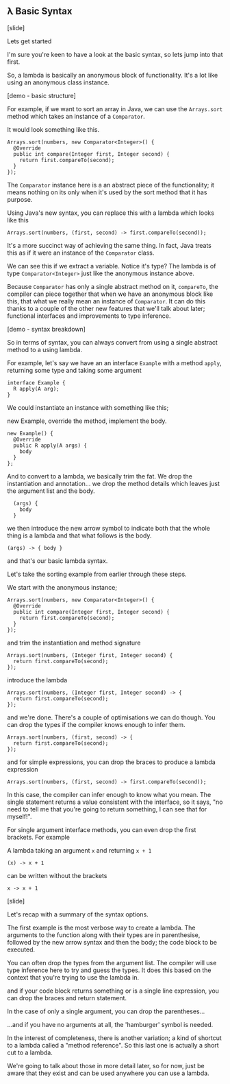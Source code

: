 ## λ Basic Syntax

[slide]

Lets get started

I'm sure you're keen to have a look at the basic syntax, so lets jump into that first.

So, a lambda is basically an anonymous block of functionality. It's a lot like using an anonymous class instance.

[demo - basic structure]

For example, if we want to sort an array in Java, we can use the `Arrays.sort` method which takes an instance of a `Comparator`.

It would look something like this.

    Arrays.sort(numbers, new Comparator<Integer>() {
      @Override
      public int compare(Integer first, Integer second) {
        return first.compareTo(second);
      }
    });

The `Comparator` instance here is a an abstract piece of the functionality; it means nothing on its only when it's used by the sort method that it has purpose.

Using Java's new syntax, you can replace this with a lambda which looks like this

    Arrays.sort(numbers, (first, second) -> first.compareTo(second));

It's a more succinct way of achieving the same thing. In fact, Java treats this as if it were an instance of the `Comparator` class.

We can see this if we extract a variable. Notice it's type? The lambda is of type `Comparator<Integer>` just like the anonymous instance above.

Because `Comparator` has only a single abstract method on it, `compareTo`, the compiler can piece together that when we have an anonymous block like this, that what we really mean an instance of `Comparator`.  It can do this thanks to a couple of the other new features that we'll talk about later; functional interfaces and improvements to type inference.


[demo - syntax breakdown]

So in terms of syntax, you can always convert from using a single abstract method to a using lambda.

For example, let's say we have an an interface `Example` with a method `apply`, returning some type and taking some argument

    interface Example {
      R apply(A arg);
    }

We could instantiate an instance with something like this;

new Example, override the method, implement the body.

    new Example() {
      @Override
      public R apply(A args) {
        body
      }
    };

And to convert to a lambda, we basically trim the fat. We drop the instantiation and annotation... we drop the method details which leaves just the argument list and the body.

      (args) {
        body
      }

we then introduce the new arrow symbol to indicate both that the whole thing is a lambda and that what follows is the body.

    (args) -> { body }


and that's our basic lambda syntax.


Let's take the sorting example from earlier through these steps.

We start with the anonymous instance;

    Arrays.sort(numbers, new Comparator<Integer>() {
      @Override
      public int compare(Integer first, Integer second) {
        return first.compareTo(second);
      }
    });


and trim the instantiation and method signature

    Arrays.sort(numbers, (Integer first, Integer second) {
      return first.compareTo(second);
    });

introduce the lambda

    Arrays.sort(numbers, (Integer first, Integer second) -> {
      return first.compareTo(second);
    });

and we're done. There's a couple of optimisations we can do though. You can drop the types if the compiler knows enough to infer them.

    Arrays.sort(numbers, (first, second) -> {
      return first.compareTo(second);
    });

and for simple expressions, you can drop the braces to produce a lambda expression

    Arrays.sort(numbers, (first, second) -> first.compareTo(second));


In this case, the compiler can infer enough to know what you mean. The single statement returns a value consistent with the interface, so it says, "no need to tell me that you're going to return something, I can see that for myself!".


For single argument interface methods, you can even drop the first brackets. For example

A lambda taking an argument `x` and returning `x + 1`

    (x) -> x + 1

can be written without the brackets

    x -> x + 1



[slide]

Let's recap with a summary of the syntax options.

The first example is the most verbose way to create a lambda. The arguments to the function along with their types are in parenthesise, followed by the new arrow syntax and then the body; the code block to be executed.

You can often drop the types from the argument list. The compiler will use type inference here to try and guess the types. It does this based on the context that you're trying to use the lambda in.

and if your code block returns something or is a single line expression, you can drop the braces and return statement.

In the case of only a single argument, you can drop the parentheses...

...and if you have no arguments at all, the 'hamburger' symbol is needed.

In the interest of completeness, there is another variation; a kind of shortcut to a lambda called a "method reference". So this last one is actually a short cut to a lambda.

We're going to talk about those in more detail later, so for now, just be aware that they exist and can be used anywhere you can use a lambda.
